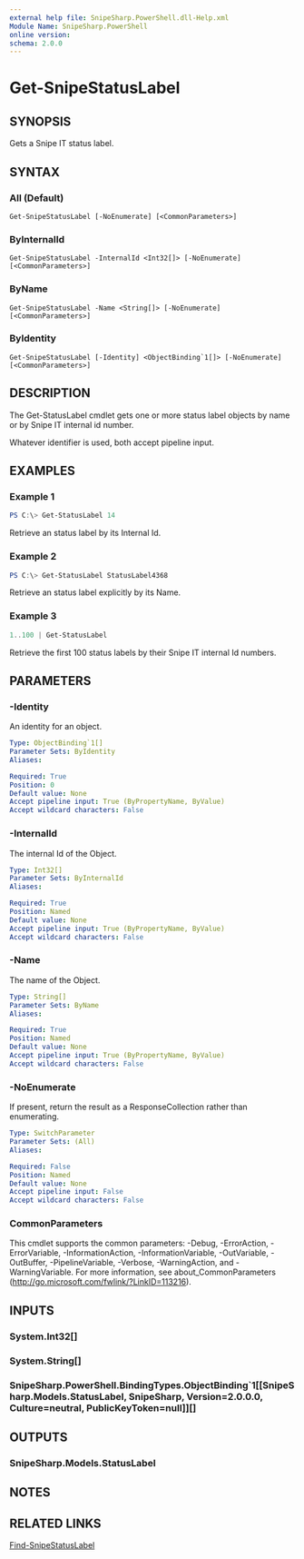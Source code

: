```yaml
---
external help file: SnipeSharp.PowerShell.dll-Help.xml
Module Name: SnipeSharp.PowerShell
online version:
schema: 2.0.0
---
```


# Get-SnipeStatusLabel

## SYNOPSIS
Gets a Snipe IT status label.

## SYNTAX

### All (Default)
```
Get-SnipeStatusLabel [-NoEnumerate] [<CommonParameters>]
```

### ByInternalId
```
Get-SnipeStatusLabel -InternalId <Int32[]> [-NoEnumerate] [<CommonParameters>]
```

### ByName
```
Get-SnipeStatusLabel -Name <String[]> [-NoEnumerate] [<CommonParameters>]
```

### ByIdentity
```
Get-SnipeStatusLabel [-Identity] <ObjectBinding`1[]> [-NoEnumerate] [<CommonParameters>]
```

## DESCRIPTION
The Get-StatusLabel cmdlet gets one or more status label objects by name or by Snipe IT internal id number.

Whatever identifier is used, both accept pipeline input.

## EXAMPLES

### Example 1
```powershell
PS C:\> Get-StatusLabel 14
```

Retrieve an status label by its Internal Id.

### Example 2
```powershell
PS C:\> Get-StatusLabel StatusLabel4368
```

Retrieve an status label explicitly by its Name.

### Example 3
```powershell
1..100 | Get-StatusLabel
```

Retrieve the first 100 status labels by their Snipe IT internal Id numbers.

## PARAMETERS

### -Identity
An identity for an object.

```yaml
Type: ObjectBinding`1[]
Parameter Sets: ByIdentity
Aliases:

Required: True
Position: 0
Default value: None
Accept pipeline input: True (ByPropertyName, ByValue)
Accept wildcard characters: False
```

### -InternalId
The internal Id of the Object.

```yaml
Type: Int32[]
Parameter Sets: ByInternalId
Aliases:

Required: True
Position: Named
Default value: None
Accept pipeline input: True (ByPropertyName, ByValue)
Accept wildcard characters: False
```

### -Name
The name of the Object.

```yaml
Type: String[]
Parameter Sets: ByName
Aliases:

Required: True
Position: Named
Default value: None
Accept pipeline input: True (ByPropertyName, ByValue)
Accept wildcard characters: False
```

### -NoEnumerate
If present, return the result as a ResponseCollection rather than enumerating.

```yaml
Type: SwitchParameter
Parameter Sets: (All)
Aliases:

Required: False
Position: Named
Default value: None
Accept pipeline input: False
Accept wildcard characters: False
```

### CommonParameters
This cmdlet supports the common parameters: -Debug, -ErrorAction, -ErrorVariable, -InformationAction, -InformationVariable, -OutVariable, -OutBuffer, -PipelineVariable, -Verbose, -WarningAction, and -WarningVariable. For more information, see about_CommonParameters (http://go.microsoft.com/fwlink/?LinkID=113216).

## INPUTS

### System.Int32[]

### System.String[]

### SnipeSharp.PowerShell.BindingTypes.ObjectBinding`1[[SnipeSharp.Models.StatusLabel, SnipeSharp, Version=2.0.0.0, Culture=neutral, PublicKeyToken=null]][]

## OUTPUTS

### SnipeSharp.Models.StatusLabel

## NOTES

## RELATED LINKS

[Find-SnipeStatusLabel](Find-SnipeStatusLabel.md)

